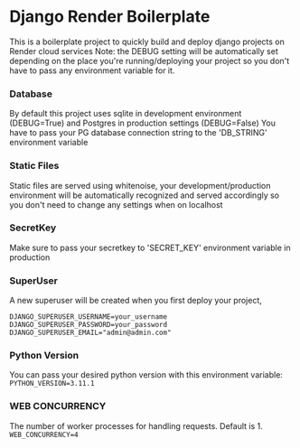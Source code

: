 # Django Render Boilerplate
This is a boilerplate project to quickly build and deploy django projects on Render cloud services
Note: the DEBUG setting will be automatically set depending on the place you're running/deploying your project so you don't have to pass any environment variable for it.
### Database
By default this project uses sqlite in development environment (DEBUG=True) and Postgres in production settings (DEBUG=False)
You have to pass your PG database connection string to the 'DB_STRING' environment variable
### Static Files
Static files are served using whitenoise, your development/production environment will be automatically recognized and served accordingly so you don't need to change any settings when on localhost
### SecretKey
Make sure to pass your secretkey to 'SECRET_KEY' environment variable in production
### SuperUser
A new superuser will be created when you first deploy your project, 

```
DJANGO_SUPERUSER_USERNAME=your_username
DJANGO_SUPERUSER_PASSWORD=your_password 
DJANGO_SUPERUSER_EMAIL="admin@admin.com"
```
### Python Version
You can pass your desired python version with this environment variable:
```PYTHON_VERSION=3.11.1```

### WEB CONCURRENCY
The number of worker processes for handling requests. Default is 1.
```WEB_CONCURRENCY=4```
